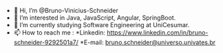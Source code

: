- 👋 Hi, I’m @Bruno-Vinicius-Schneider
- 👀 I’m interested in Java, JavaScript, Angular, SpringBoot.
- 🌱 I’m currently studying Software Engineering at UniCesumar.
- 📫 How to reach me : 
  *Linkedin: https://www.linkedin.com/in/bruno-schneider-9292501a7/
  *E-mail: bruno.schneider@universo.univates.br
